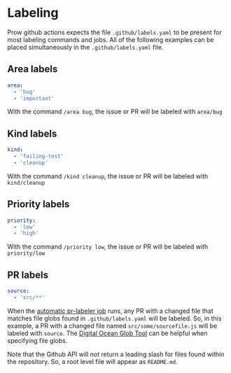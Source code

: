 # Labeling

Prow github actions expects the file `.github/labels.yaml`
to be present for most labeling commands and jobs.
All of the following examples can be placed simultaneously in the `.github/labels.yaml` file.

## Area labels
```yaml
area:
  - 'bug'
  - 'important'
```
With the command `/area bug`,
the issue or PR will be labeled with `area/bug`

## Kind labels
```yaml
kind:
  - 'failing-test'
  - 'cleanup'
```
With the command `/kind cleanup`,
the issue or PR will be labeled with `kind/cleanup`

## Priority labels
```yaml
priority:
  - 'low'
  - 'high'
```
With the command `/priority low`,
the issue or PR will be labeled with `priority/low`

## PR labels
```yaml
source:
  - 'src/**'
```
When the [automatic pr-labeler job](./pr-labeling.md) runs,
any PR with a changed file that matches file globs found in `.github/labels.yaml`
will be labeled. So, in this example, a PR with a changed file named `src/some/sourcefile.js`
will be labeled with `source`. The [Digital Ocean Glob Tool](https://www.digitalocean.com/community/tools/glob)
can be helpful when specifying file globs. 

Note that the Github API will _not_ return a leading slash
for files found within the repository. 
So, a root level file will appear as `README.md`.
